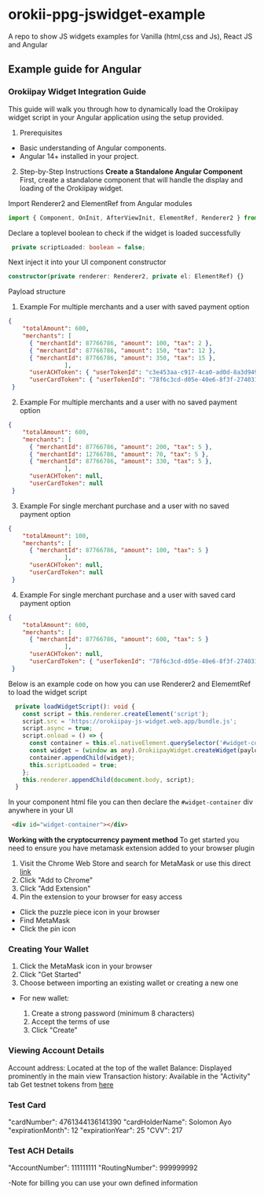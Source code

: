 # orokii-ppg-jswidget-example
A repo to show JS widgets examples for Vanilla (html,css and Js), React JS and Angular 


## Example guide for Angular

### Orokiipay Widget Integration Guide
This guide will walk you through how to dynamically load the Orokiipay widget script in your Angular application using the setup provided.

1. Prerequisites
- Basic understanding of Angular components.
- Angular 14+ installed in your project.

2. Step-by-Step Instructions
**Create a Standalone Angular Component**
First, create a standalone component that will handle the display and loading of the Orokiipay widget.

Import Renderer2 and ElementRef from Angular modules
```ts
import { Component, OnInit, AfterViewInit, ElementRef, Renderer2 } from '@angular/core';
```
Declare a toplevel boolean to check if the widget is loaded successfully
```ts
 private scriptLoaded: boolean = false;
 ```
Next inject it into your UI component constructor 
```ts
constructor(private renderer: Renderer2, private el: ElementRef) {}
```

Payload structure 

1. Example For multiple merchants and a user with saved payment option
```json
{
    "totalAmount": 600,
    "merchants": [
      { "merchantId": 87766786, "amount": 100, "tax": 2 },
      { "merchantId": 87766786, "amount": 150, "tax": 12 },
      { "merchantId": 87766786, "amount": 350, "tax": 15 },
                ],
      "userACHToken": { "userTokenId": "c3e453aa-c917-4ca0-ad0d-8a3d9492cc86", "userPaymentOptionId": "132005098", },
      "userCardToken": { "userTokenId": "78f6c3cd-d05e-40e6-8f3f-274031cc5135", "userPaymentOptionId": "132047678", }
 }
```

2. Example For multiple merchants and a user with no saved payment option
```json
{
    "totalAmount": 600,
    "merchants": [
      { "merchantId": 87766786, "amount": 200, "tax": 5 },
      { "merchantId": 12766786, "amount": 70, "tax": 5 },
      { "merchantId": 87766786, "amount": 330, "tax": 5 },
                ],
      "userACHToken": null,
      "userCardToken": null
 }
```

3. Example For single merchant purchase and a user with no saved payment option
```json
{
    "totalAmount": 100,
    "merchants": [
      { "merchantId": 87766786, "amount": 100, "tax": 5 }
                ],
      "userACHToken": null,
      "userCardToken": null
 }
```
4. Example For single merchant purchase and a user with saved card payment option
```json
{
    "totalAmount": 600,
    "merchants": [
      { "merchantId": 87766786, "amount": 600, "tax": 5 }
                ],
      "userACHToken": null,
      "userCardToken": { "userTokenId": "78f6c3cd-d05e-40e6-8f3f-274031cc5135", "userPaymentOptionId": "132047678", }
 }
```

Below is an example code on how you can use Renderer2 and ElememtRef to load the widget script 

```ts
  private loadWidgetScript(): void {
    const script = this.renderer.createElement('script');
    script.src = 'https://orokiipay-js-widget.web.app/bundle.js'; 
    script.async = true;
    script.onload = () => {
      const container = this.el.nativeElement.querySelector('#widget-container');
      const widget = (window as any).OrokiipayWidget.createWidget(payload);
      container.appendChild(widget);
      this.scriptLoaded = true;
    };
    this.renderer.appendChild(document.body, script);
  }
  ```
In your component html file you can then declare the `#widget-container` div anywhere in your UI
```html
 <div id="widget-container"></div>
 ```

**Working with the cryptocurrency payment method**
To get started you need to ensure you have metamask extension added to your browser plugin

1. Visit the Chrome Web Store and search for MetaMask or use this direct [link](https://chromewebstore.google.com/detail/metamask/nkbihfbeogaeaoehlefnkodbefgpgknn)
2. Click "Add to Chrome"
3. Click "Add Extension"
4. Pin the extension to your browser for easy access

  - Click the puzzle piece icon in your browser
  - Find MetaMask
  - Click the pin icon



### Creating Your Wallet

1. Click the MetaMask icon in your browser
2. Click "Get Started"
3. Choose between importing an existing wallet or creating a new one
  - For new wallet:

    1. Create a strong password (minimum 8 characters)
    2. Accept the terms of use
    3. Click "Create"



### Viewing Account Details

Account address: Located at the top of the wallet
Balance: Displayed prominently in the main view
Transaction history: Available in the "Activity" tab
Get testnet tokens from [here](https://faucets.chain.link/polygon-amoy)


### Test Card
"cardNumber": 4761344136141390
"cardHolderName": Solomon Ayo
"expirationMonth": 12
"expirationYear": 25
"CVV": 217


### Test ACH Details
"AccountNumber": 111111111
"RoutingNumber": 999999992

-Note  for billing you can use your own defined information
